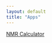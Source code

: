 ```yaml
---
layout: default
title: "Apps"
---
```


[NMR Calculator](https://github.com/jaeseung16/NMRCalculator.git)
